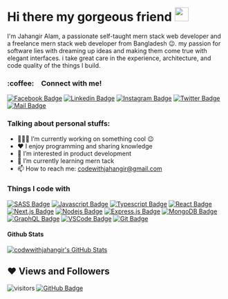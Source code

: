<h1>Hi there my gorgeous friend  <img height='32em' src='https://user-images.githubusercontent.com/1303154/88677602-1635ba80-d120-11ea-84d8-d263ba5fc3c0.gif'/></h1>

<p>I'm Jahangir Alam, a passionate self-taught mern stack web developer and a freelance mern stack web developer from Bangladesh 😉. my passion for software lies with dreaming up ideas and making them come true with elegant interfaces. i take great care in the experience, architecture, and code quality of the things I build.</p>


<h3>:coffee:&emsp;Connect with me!</h3>

[![Facebook Badge](https://img.shields.io/badge/Facebook-1877F2?style=for-the-badge&logo=facebook&logoColor=white)](https://www.facebook.com/jahangirAxisan) [![Linkedin Badge](https://img.shields.io/badge/LinkedIn-0077B5?style=for-the-badge&logo=linkedin&logoColor=white)](https://www.linkedin.com/in/jahangiraxisan/) [![Instagram Badge](https://img.shields.io/badge/Instagram-E4405F?style=for-the-badge&logo=instagram&logoColor=white)](https://www.instagram.com/jahangiraxisan/) [![Twitter Badge](https://img.shields.io/badge/Twitter-1DA1F2?style=for-the-badge&logo=twitter&logoColor=white)](https://twitter.com/jahangiraxisan) [![Mail Badge](https://img.shields.io/badge/Gmail-D14836?style=for-the-badge&logo=gmail&logoColor=white)](mailto:codewithjahangir@gmail.com)


<h3>Talking about personal stuffs:</h3>

- 👨🏽‍💻 I’m currently working on something cool 😉
- ♥️ I enjoy programming and sharing knowledge
- 👀 I’m interested in product development
- 🌱 I’m currently learning mern tack
- 📫 How to reach me: codewithjahangir@gmail.com

#### <h3>Things I code with</h3>

[![SASS Badge](https://img.shields.io/badge/Sass-CC6699?style=for-the-badge&logo=sass&logoColor=white)](#) [![Javascript Badge](https://img.shields.io/badge/-Javascript-F0DB4F?style=for-the-badge&labelColor=black&logo=javascript&logoColor=F0DB4F)](#) [![Typescript Badge](https://img.shields.io/badge/-Typescript-007acc?style=for-the-badge&labelColor=black&logo=typescript&logoColor=007acc)](#) [![React Badge](https://img.shields.io/badge/-React-61DBFB?style=for-the-badge&labelColor=black&logo=react&logoColor=61DBFB)](#) [![Next.js Badge](https://img.shields.io/badge/next.js-000000?style=for-the-badge&logo=nextdotjs&logoColor=white)](#) [![Nodejs Badge](https://img.shields.io/badge/-Nodejs-3C873A?style=for-the-badge&labelColor=black&logo=node.js&logoColor=3C873A)](#) [![Express.js Badge](https://img.shields.io/badge/Express.js-000000?style=for-the-badge&logo=express&logoColor=white)](#) [![MongoDB Badge](https://img.shields.io/badge/MongoDB-4EA94B?style=for-the-badge&logo=mongodb&logoColor=white)](#) [![GraphQL Badge](https://img.shields.io/badge/-GraphQl-e535ab?style=for-the-badge&labelColor=black&logo=node.js&logoColor=e535ab)](#) [![VSCode Badge](https://img.shields.io/badge/Visual_Studio-5C2D91?style=for-the-badge&logo=visual%20studio&logoColor=white)](#) [![Git Badge](https://img.shields.io/badge/Git-F05032?style=for-the-badge&logo=git&logoColor=white)](#)

#### Github Stats

<!-- ![JahangirCodes's github stats](https://github-readme-stats.vercel.app/api?username=JahangirCode&count_private=true&theme=tokyonight&hide=contribs,prs) -->

<a href="https://github.com/codewithjahangir/codewithjahangir">
  <img align="center" src="https://github-readme-stats.vercel.app/api?username=codewithjahangir&show_icons=true&line_height=27&count_private=true&title_color=ffffff&text_color=c9cacc&icon_color=2bbc8a&bg_color=1d1f21" alt="codwwithjahangir's GitHub Stats" />
</a>

<!-- <a href="https://github.com/JahangirCode/JahangirCode">
  <img align="center" src="https://github-readme-stats.vercel.app/api/top-langs/?username=JahangirCode&hide=java,html,tex&title_color=ffffff&text_color=c9cacc&icon_color=2bbc8a&bg_color=1d1f21&langs_count=3" />
</a> -->


## ❤ Views and Followers

![visitors](https://visitor-badge.glitch.me/badge?page_id=codewithjahangir.codewithjahangir) <a href="https://github.com/codewithjahangir?tab=followers"><img src="https://img.shields.io/github/followers/codewithjahangir?label=Followers&style=social" alt="GitHub Badge"></a>
